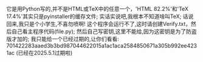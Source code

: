 它是用Python写的,并不是HTML或TeX中的任意一个，'HTML 82.2%'和'TeX 17.4%'其实只是pyinstaller的缓存文件;
实话实说吧,我根本不知道啥叫TeX;
话说回来,我只是个小学生,不喜勿喷啊!
这个程序会运行不了,这时请创建Verify.txt，然后自己看主程序代码(file.py);
然后自己写密钥,这里不能给,因为这密钥是为了防盗版才加的;
我只能给一个已经过期的,让你们看看:
701422283aaed3b3bd987044622015a1ac1aca2584850671a305b992ee4231ac
(已经在2025.5.1过期啦)